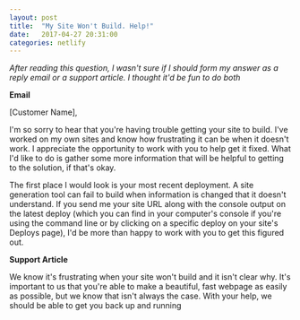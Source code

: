 ```yaml
---
layout: post
title:  "My Site Won't Build. Help!"
date:   2017-04-27 20:31:00
categories: netlify
---
```


*After reading this question, I wasn't sure if I should form my answer as a reply email or a support article. I thought it'd be fun to do both*

**Email**

[Customer Name],

I'm so sorry to hear that you're having trouble getting your site to build. I've worked on my own sites and know how frustrating it can be when it doesn't work. I appreciate the opportunity to work with you to help get it fixed. What I'd like to do is gather some more information that will be helpful to getting to the solution, if that's okay.

The first place I would look is your most recent deployment. A site generation tool can fail to build when information is changed that it doesn't understand. If you send me your site URL along with the console output on the latest deploy (which you can find in your computer's console if you're using the command line or by clicking on a specific deploy on your site's Deploys page), I'd be more than happy to work with you to get this figured out.

**Support Article**

We know it's frustrating when your site won't build and it isn't clear why. It's important to us that you're able to make a beautiful, fast webpage as easily as possible, but we know that isn't always the case. With your help, we should be able to get you back up and running
